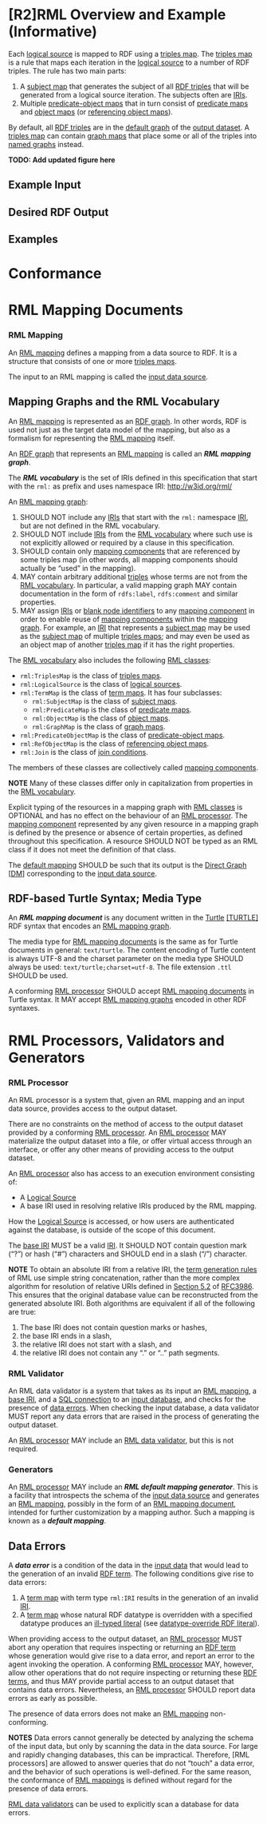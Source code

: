 # [R2]RML Overview and Example (Informative)


Each [logical source]() is mapped to RDF using a [triples map]().
The [triples map]() is a rule that maps each iteration in the [logical source]()
to a number of RDF triples.
The rule has two main parts:


 1. A [subject map]() that generates the subject of all [RDF triples]()
 that will be generated from a logical source iteration.
 The subjects often are [IRIs]().
 2. Multiple [predicate-object maps]() that
 in turn consist of [predicate maps]() and [object maps]()
 (or [referencing object maps]()).
 
By default, all [RDF triples]() are in the [default graph]() of the [output dataset]().
A [triples map]() can contain [graph maps]() that
place some or all of the triples into [named graphs]() instead. 

**TODO: Add updated figure here**

## Example Input

## Desired RDF Output

## Examples

# Conformance

# RML Mapping Documents

### RML Mapping

An [RML mapping]() defines a mapping from a data source to RDF.
It is a structure that consists of one or more [triples maps]().

The input to an RML mapping is called the [input data source]().

## Mapping Graphs and the RML Vocabulary

An [RML mapping]() is represented as an [RDF graph]().
In other words, RDF is used not just as the target data model of the mapping,
but also as a formalism for representing the [RML mapping]() itself.

An [RDF graph]() that represents an [RML mapping]() is called an **_RML mapping graph_**.

The **_RML vocabulary_** is the set of IRIs defined in this specification
that start with the `rml:` as prefix and uses namespace IRI: <http://w3id.org/rml/>

An [RML mapping graph]():

1. SHOULD NOT include any [IRIs]() that start with the `rml:` namespace [IRI](),
but are not defined in the RML vocabulary.
2. SHOULD NOT include [IRIs]() from the [RML vocabulary]()
where such use is not explicitly allowed or required by a clause in this specification.
3. SHOULD contain only [mapping components]()
that are referenced by some triples map
(in other words, all mapping components should actually be “used” in the mapping).
4. MAY contain arbitrary additional [triples]() whose terms are not from the [RML vocabulary]().
In particular, a valid mapping graph MAY contain documentation
in the form of `rdfs:label`, `rdfs:comment` and similar properties.
5. MAY assign [IRIs]() or [blank node identifiers]() to any [mapping component]()
in order to enable reuse of [mapping components]() within the [mapping graph]().
For example, an [IRI]() that represents a [subject map]()
may be used as the [subject map]() of multiple [triples maps]();
and may even be used as an object map of another [triples map]()
if it has the right properties.

The [RML vocabulary]() also includes the following [RML classes]():

* `rml:TriplesMap` is the class of [triples maps]().
* `rml:LogicalSource` is the class of [logical sources](). 
* `rml:TermMap` is the class of [term maps](). It has four subclasses:
    * `rml:SubjectMap` is the class of [subject maps]().
    * `rml:PredicateMap` is the class of [predicate maps]().
    * `rml:ObjectMap` is the class of [object maps]().
    * `rml:GraphMap` is the class of [graph maps]().
* `rml:PredicateObjectMap` is the class of [predicate-object maps]().
* `rml:RefObjectMap` is the class of [referencing object maps]().
* `rml:Join` is the class of [join conditions]().

The members of these classes are collectively called [mapping components]().

**NOTE**
Many of these classes differ only in capitalization from properties in the [RML vocabulary]().

Explicit typing of the resources in a mapping graph with [RML classes]() is OPTIONAL
and has no effect on the behaviour of an [RML processor]().
The [mapping component]() represented by any given resource in a mapping graph
is defined by the presence or absence of certain properties,
as defined throughout this specification.
A resource SHOULD NOT be typed as an RML class
if it does not meet the definition of that class.

The [default mapping]() SHOULD be such that
its output is the [Direct Graph]() [[DM]()] corresponding to the [input data source]().


## RDF-based Turtle Syntax; Media Type

An **_RML mapping document_** is any document written in the [Turtle]() [[TURTLE]]() RDF syntax
that encodes an [RML mapping graph]().

The media type for [RML mapping documents]() is the same as for Turtle documents in general:
`text/turtle`.
The content encoding of Turtle content is always UTF-8
and the charset parameter on the media type SHOULD always be used:
`text/turtle;charset=utf-8`. The file extension `.ttl` SHOULD be used.

A conforming [RML processor]() SHOULD accept [RML mapping documents]() in Turtle syntax.
It MAY accept [RML mapping graphs]() encoded in other RDF syntaxes.

# RML Processors, Validators and Generators


### RML Processor

An RML processor is a system that, given an RML mapping and an input data source,
provides access to the output dataset.

There are no constraints on the method of access to the output dataset
provided by a conforming [RML processor]().
An [RML processor]() MAY materialize the output dataset into a file,
or offer virtual access through an interface,
or offer any other means of providing access to the output dataset.

An [RML processor]() also has access to an execution environment consisting of:
* A [Logical Source]()
* A base IRI used in resolving relative IRIs produced by the RML mapping.

How the [Logical Source]() is accessed,
or how users are authenticated against the database,
is outside of the scope of this document.

The [base IRI]() MUST be a valid [IRI]().
It SHOULD NOT contain question mark (“?”) or hash (“#”) characters and
SHOULD end in a slash (“/”) character.

**NOTE**
To obtain an absolute IRI from a relative IRI,
the [term generation rules]() of RML use simple string concatenation,
rather than the more complex algorithm for resolution of relative URIs
defined in [Section 5.2]() of [RFC3986]().
This ensures that the original database value can be reconstructed from the generated absolute IRI.
Both algorithms are equivalent if all of the following are true:


1. The base IRI does not contain question marks or hashes,
2. the base IRI ends in a slash,
3. the relative IRI does not start with a slash, and
4. the relative IRI does not contain any “.” or “..” path segments.

### RML Validator

An RML data validator is a system that takes as its input
an [RML mapping](), a [base IRI](), and a [SQL connection]() to an [input database](),
and checks for the presence of [data errors]().
When checking the input database,
a data validator MUST report any data errors
that are raised in the process of generating the output dataset.

An [RML processor]() MAY include an [RML data validator](), but this is not required.


### Generators

An [RML processor]() MAY include an **_RML default mapping generator_**.
This is a facility that introspects the schema of the [input data source]()
and generates an [RML mapping](), 
possibly in the form of an [RML mapping document](),
intended for further customization by a mapping author.
Such a mapping is known as a _**default mapping**_.



## Data Errors

A **_data error_** is a condition of the data in the [input data]()
that would lead to the generation of an invalid [RDF term]().
The following conditions give rise to data errors:


1. A [term map]() with term type `rml:IRI` results in the generation of an invalid [IRI]().
2. A [term map]() whose natural RDF datatype is overridden with a specified datatype
produces an [ill-typed literal]() (see [datatype-override RDF literal]()).

When providing access to the output dataset,
an [RML processor]() MUST abort any operation
that requires inspecting or returning an [RDF term]()
whose generation would give rise to a data error,
and report an error to the agent invoking the operation.
A conforming [RML processor]() MAY, however,
allow other operations that do not require inspecting or returning these [RDF terms](),
and thus MAY provide partial access to an output dataset that contains data errors.
Nevertheless, an [RML processor]() SHOULD report data errors as early as possible.

The presence of data errors does not make an [RML mapping]() non-conforming.

**NOTES**
Data errors cannot generally be detected by analyzing the schema of the input data,
but only by scanning the data in the data source.
For large and rapidly changing databases, this can be impractical.
Therefore, [RML processors] are allowed to answer queries
that do not “touch” a data error,
and the behavior of such operations is well-defined. For the same reason,
the conformance of [RML mappings]() is defined without regard for the presence of data errors.

[RML data validators]() can be used to explicitly scan a database for data errors.
